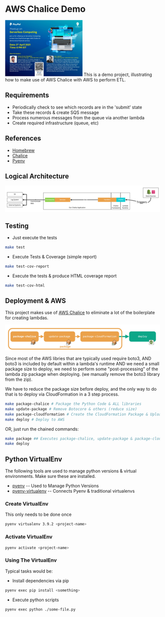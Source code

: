 # AWS Chalice Demo
<img src="./docs/poster.jpg" width="50%" />
This is a demo project, illustrating how to make use of AWS Chalice with AWS to perform ETL.

## Requirements
  * Periodically check to see which records are in the 'submit' state
  * Take these records & create SQS message
  * Process numerous messages from the queue via another lambda
  * Create required infrastructure (queue, etc)

## References
 * [Homebrew](https://brew.sh/)
 * [Chalice](https://github.com/aws/chalice)
 * [Pyenv](https://github.com/pyenv/pyenv)


## Logical Architecture
![Logical Architecture](./docs/arch.jpg)


## Testing
 * Just execute the tests
```sh
make test
```

 * Execute Tests & Coverage (simple report)
```sh
make test-cov-report
```

 * Execute the tests & produce HTML coverage report
```sh
make test-cov-html
```

## Deployment & AWS
This project makes use of [AWS Chalice](https://aws.github.io/chalice/index.html) to eliminate a lot of the boilerplate for creating lambdas.

![deployment-pipeline](./docs/deploy-pipeline.jpg)

Since most of the AWS libries that are typically used require boto3, AND boto3 is included by default within a lambda's runtime AND we need a small package size to deploy, we need to perform some "post-processing" of the lambda zip package when deploying. (we manually remove the boto3 library from the zip).

We have to reduce the package size before deploy, and the only way to do that is to deploy via CloudFormation in a 3 step process.
```sh
make package-chalice # Package the Python Code & ALL libraries
make update-package # Remove Botocore & others (reduce size)
make package-cloudformation # Create the CloudFormation Package & Upload to S3
make deploy # Deploy to AWS
```
OR, just run the chained commands:
```sh
make package ## Executes package-chalice, update-package & package-cloudformation
make deploy 
```


## Python VirtualEnv
The following tools are used to manage python versions & virtual environments. Make sure these are installed.
 * [pyenv](https://github.com/pyenv/pyenv) -- Used to Manage Python Versions
 * [pyenv-virtualenv](https://github.com/pyenv/pyenv-virtualenv) -- Connects Pyenv & traditional virtualenvs

### Create VirtualEnv
This only needs to be done once
```sh
pyenv virtualenv 3.9.2 <project-name>
```

### Activate VirtualEnv
```sh
pyenv activate <project-name>
```

### Using The VirtualEnv
Typical tasks would be:
 * Install dependencies via pip
  ```sh
  pyenv exec pip install <something>
  ```
 * Execute python scripts
  ```sh
  pyenv exec python ./some-file.py
  ```
 